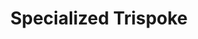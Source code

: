 ---
layout: wheels
catagory: wheels
title: Specialized Trispoke
image: wheels/trispoke.jpg
price: $600
desc: These fast tubular wheels are perfect for triathlon and time trial racing! With stiff carbon spokes, and a reliable alloy braking track, these are ready to roll as soon as you put a tire on them!
---